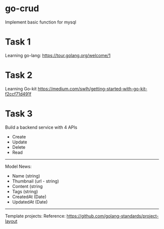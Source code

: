 # go-crud
Implement basic function for mysql

# Task 1
Learning go-lang: https://tour.golang.org/welcome/1

# Task 2
Learning Go-kit https://medium.com/swlh/getting-started-with-go-kit-f2ccf71d491f

# Task 3
Build a backend service with 4 APIs 
+ Create
+ Update
+ Delete 
+ Read

---
Model News:
 + Name (string)
 + Thumbnail (url - string)
 + Content (string
 + Tags (string)
 + CreatedAt (Date)
 + UpdatedAt (Date)
---
Template projects:
Reference: https://github.com/golang-standards/project-layout
